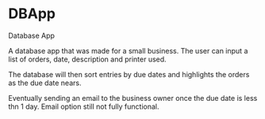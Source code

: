 # DBApp
Database App

A database app that was made for a small business.
The user can input a list of orders, date, description and printer used.

The database will then sort entries by due dates and highlights the orders as the due date nears.

Eventually sending an email to the business owner once the due date is less thn 1 day.
Email option still not fully functional.
